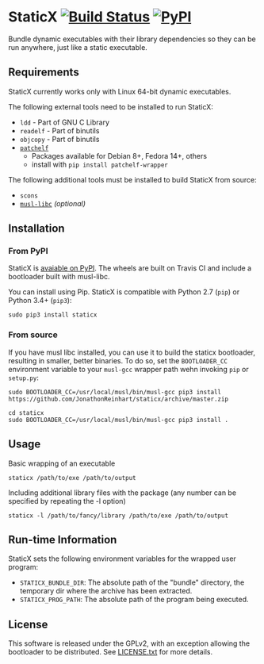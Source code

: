 StaticX [![Build Status](https://travis-ci.org/JonathonReinhart/staticx.svg?branch=master)](https://travis-ci.org/JonathonReinhart/staticx) [![PyPI](https://img.shields.io/pypi/v/staticx.svg)](https://pypi.python.org/pypi/staticx)
=======
Bundle dynamic executables with their library dependencies so they can be run
anywhere, just like a static executable.

## Requirements
StaticX currently works only with Linux 64-bit dynamic executables.


The following external tools need to be installed to run StaticX:
- `ldd` - Part of GNU C Library
- `readelf` - Part of binutils
- `objcopy` - Part of binutils
- [`patchelf`][patchelf]
   - Packages available for Debian 8+, Fedora 14+, others
   - install with `pip install patchelf-wrapper`

The following additional tools must be installed to build StaticX from source:
- `scons`
- [`musl-libc`][musl-libc] *(optional)*


## Installation

### From PyPI
StaticX is [avaiable on PyPI](https://pypi.python.org/pypi/staticx).
The wheels are built on Travis CI and include a bootloader built with
musl-libc.

You can install using Pip.
StaticX is compatible with Python 2.7 (`pip`) or Python 3.4+ (`pip3`):
```
sudo pip3 install staticx
```

### From source

If you have musl libc installed, you can use it to build the staticx
bootloader, resulting in smaller, better binaries. To do so, set the
`BOOTLOADER_CC` environment variable to your `musl-gcc` wrapper path
wehn invoking `pip` or `setup.py`:

```
sudo BOOTLOADER_CC=/usr/local/musl/bin/musl-gcc pip3 install https://github.com/JonathonReinhart/staticx/archive/master.zip
```

```
cd staticx
sudo BOOTLOADER_CC=/usr/local/musl/bin/musl-gcc pip3 install .
```

## Usage

Basic wrapping of an executable
```
staticx /path/to/exe /path/to/output
```

Including additional library files with the package (any number can be specified by repeating the -l option)
```
staticx -l /path/to/fancy/library /path/to/exe /path/to/output
```

## Run-time Information
StaticX sets the following environment variables for the wrapped user program:
- `STATICX_BUNDLE_DIR`: The absolute path of the "bundle" directory, the
  temporary dir where the archive has been extracted.
- `STATICX_PROG_PATH`: The absolute path of the program being executed.


## License
This software is released under the GPLv2, with an exception allowing the
bootloader to be distributed. See [LICENSE.txt](LICENSE.txt) for more details.


[patchelf]: https://nixos.org/patchelf.html
[musl-libc]: https://www.musl-libc.org/
[#45]: https://github.com/JonathonReinhart/staticx/issues/45
